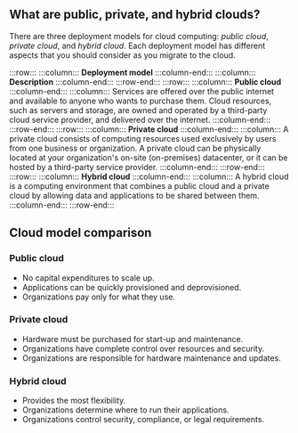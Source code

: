 ## What are public, private, and hybrid clouds?

There are three deployment models for cloud computing: *public cloud*, *private cloud*, and *hybrid cloud*. Each deployment model has different aspects that you should consider as you migrate to the cloud.

:::row:::
  :::column:::
    **Deployment model**
  :::column-end:::
  :::column:::
    **Description**
  :::column-end:::
:::row-end:::
:::row:::
  :::column:::
    **Public cloud**
  :::column-end:::
  :::column:::
    Services are offered over the public internet and available to anyone who wants to purchase them. Cloud resources, such as servers and storage, are owned and operated by a third-party cloud service provider, and delivered over the internet.
  :::column-end:::
:::row-end:::
:::row:::
  :::column:::
    **Private cloud**
  :::column-end:::
  :::column:::
    A private cloud consists of computing resources used exclusively by users from one business or organization. A private cloud can be physically located at your organization's on-site (on-premises) datacenter, or it can be hosted by a third-party service provider.
  :::column-end:::
:::row-end:::
:::row:::
  :::column:::
    **Hybrid cloud**
  :::column-end:::
  :::column:::
    A hybrid cloud is a computing environment that combines a public cloud and a private cloud by allowing data and applications to be shared between them.
  :::column-end:::
:::row-end:::


## Cloud model comparison

### Public cloud

 -  No capital expenditures to scale up.
 -  Applications can be quickly provisioned and deprovisioned.
 -  Organizations pay only for what they use.

### Private cloud

 -  Hardware must be purchased for start-up and maintenance.
 -  Organizations have complete control over resources and security.
 -  Organizations are responsible for hardware maintenance and updates.

### Hybrid cloud

 -  Provides the most flexibility.
 -  Organizations determine where to run their applications.
 -  Organizations control security, compliance, or legal requirements.

